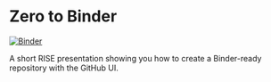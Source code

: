 # Zero to Binder

[![Binder](http://mybinder.org/badge.svg)](https://mybinder.org/v2/gh/binder-examples/zero-to-binder/master?filepath=intro-to-binder.ipynb)

A short RISE presentation showing you how to create a Binder-ready repository
with the GitHub UI.
